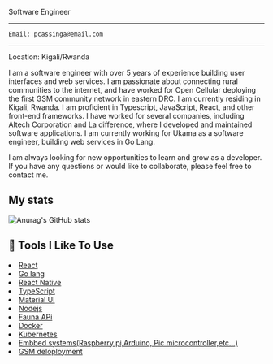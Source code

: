 
Software Engineer

<hr /> 

``Email: pcassinga@email.com``

<hr /> 

Location: Kigali/Rwanda

I am a software engineer with over 5 years of experience building user interfaces and web services. I am passionate about connecting rural communities to the internet, and have worked for Open Cellular deploying the first GSM community network in eastern DRC. I am currently residing in Kigali, Rwanda. I am proficient in Typescript, JavaScript, React, and other front-end frameworks. I have worked for several companies, including Altech Corporation and La difference, where I developed and maintained software applications. I am currently working for Ukama as a software engineer, building web services in Go Lang.

I am always looking for new opportunities to learn and grow as a developer. If you have any questions or would like to collaborate, please feel free to contact me.

## My stats

![Anurag's GitHub stats](https://github-readme-stats.vercel.app/api?username=Brackleycassinga&show_icons=true&theme=radical&count_private=true)


<h2>🔧 Tools I Like To Use</h2>
<li><a href="">React</a></li>
<li><a href="">Go lang</a></li>
<li><a href="">React Native</a></li>
<li><a href="">TypeScript</a></li>
<li><a href="">Material UI</a></li>
<li><a href="">Nodejs</a></li>
<li><a href="">Fauna APi</a></li>
<li><a href="">Docker</a></li>
<li><a href="">Kubernetes</a></li>
<li><a href="">Embbed systems(Raspberry pi,Arduino, Pic microcontroller,etc...)</a></li>
<li><a href="">GSM deloployment</a></li>
